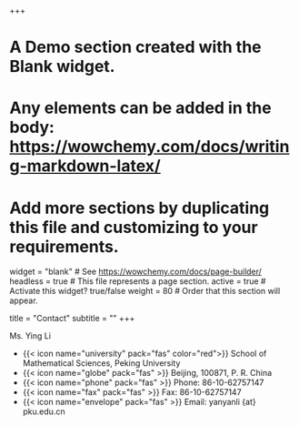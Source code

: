 +++
# A Demo section created with the Blank widget.
# Any elements can be added in the body: https://wowchemy.com/docs/writing-markdown-latex/
# Add more sections by duplicating this file and customizing to your requirements.

widget = "blank"  # See https://wowchemy.com/docs/page-builder/
headless = true  # This file represents a page section.
active = true  # Activate this widget? true/false
weight = 80  # Order that this section will appear.

title = "Contact"
subtitle = ""
+++

Ms. Ying Li
- {{< icon name="university" pack="fas" color="red">}} School of Mathematical Sciences, Peking University
- {{< icon name="globe" pack="fas" >}} Beijing, 100871, P. R. China
- {{< icon name="phone" pack="fas" >}} Phone: 86-10-62757147
- {{< icon name="fax" pack="fas" >}} Fax: 86-10-62757147
- {{< icon name="envelope" pack="fas" >}} Email: yanyanli {at} pku.edu.cn
